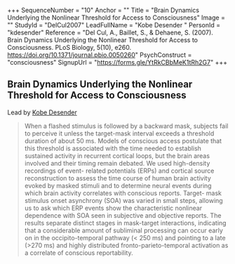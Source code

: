 +++
SequenceNumber = "10"
Anchor = ""
Title = "Brain Dynamics Underlying the Nonlinear Threshold for Access to Consciousness"
Image = ""
StudyId = "DelCul2007"
LeadFullName = "Kobe Desender "
PersonId = "kdesender"
Reference = "Del Cul, A., Baillet, S., & Dehaene, S. (2007). Brain Dynamics Underlying the Nonlinear Threshold for Access to Consciousness. PLoS Biology, 5(10), e260. https://doi.org/10.1371/journal.pbio.0050260"
PsychConstruct = "consciousness"
SignupUrl = "https://forms.gle/YtRkCBbMeK1tRh2G7"
+++


## <a name="DelCul2007"> Brain Dynamics Underlying the Nonlinear Threshold for Access to Consciousness


Lead by [Kobe Desender ](/people/#kdesender)


> When a flashed stimulus is followed by a backward mask, subjects fail to perceive it unless the target-mask interval exceeds a threshold duration of about 50 ms. Models of conscious access postulate that this threshold is associated with the time needed to establish sustained activity in recurrent cortical loops, but the brain areas involved and their timing remain debated. We used high-density recordings of event- related potentials (ERPs) and cortical source reconstruction to assess the time course of human brain activity evoked by masked stimuli and to determine neural events during which brain activity correlates with conscious reports. Target- mask stimulus onset asynchrony (SOA) was varied in small steps, allowing us to ask which ERP events show the characteristic nonlinear dependence with SOA seen in subjective and objective reports. The results separate distinct stages in mask-target interactions, indicating that a considerable amount of subliminal processing can occur early on in the occipito-temporal pathway (< 250 ms) and pointing to a late (>270 ms) and highly distributed fronto-parieto-temporal activation as a correlate of conscious reportability.
